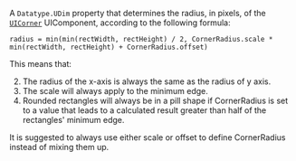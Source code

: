 A `Datatype.UDim` property that determines the radius, in pixels, of the
[`UICorner`](https://create.roblox.com/docs/reference/engine/classes/UICorner) UIComponent, according to the following formula:

`radius = min(min(rectWidth, rectHeight) / 2, CornerRadius.scale * min(rectWidth, rectHeight) + CornerRadius.offset)`

This means that:

2. The radius of the x-axis is always the same as the radius of y axis.
2. The scale will always apply to the minimum edge.
2. Rounded rectangles will always be in a pill shape if CornerRadius is
set to a value that leads to a calculated result greater than half of
the rectangles' minimum edge.

It is suggested to always use either scale or offset to define
CornerRadius instead of mixing them up.